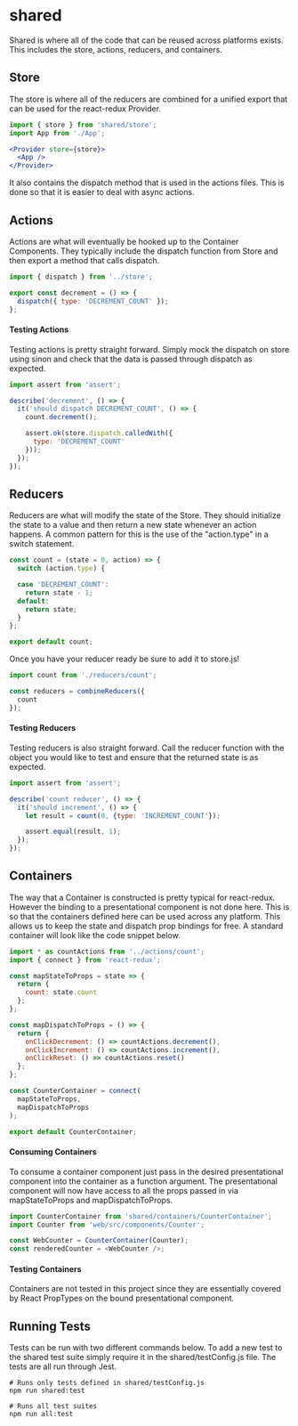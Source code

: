 # shared
Shared is where all of the code that can be reused across platforms exists. This includes the store, actions, reducers, and containers.



## Store
The store is where all of the reducers are combined for a unified export that can be used for the react-redux Provider.

```jsx
import { store } from 'shared/store';
import App from './App';

<Provider store={store}>
  <App />
</Provider>
```

It also contains the dispatch method that is used in the actions files. This is done so that it is easier to deal with async actions.



## Actions
Actions are what will eventually be hooked up to the Container Components. They typically include the dispatch function from Store and then export a method that calls dispatch.

```js
import { dispatch } from '../store';

export const decrement = () => {
  dispatch({ type: 'DECREMENT_COUNT' });
};
```

#### Testing Actions
Testing actions is pretty straight forward. Simply mock the dispatch on store using sinon and check that the data is passed through dispatch as expected.

```js
import assert from 'assert';

describe('decrement', () => {
  it('should dispatch DECREMENT_COUNT', () => {
    count.decrement();

    assert.ok(store.dispatch.calledWith({
      type: 'DECREMENT_COUNT'
    }));
  });
});
```



## Reducers
Reducers are what will modify the state of the Store. They should initialize the state to a value and then return a new state whenever an action happens. A common pattern for this is the use of the "action.type" in a switch statement.

```js
const count = (state = 0, action) => {
  switch (action.type) {

  case 'DECREMENT_COUNT':
    return state - 1;
  default:
    return state;
  }
};

export default count;
```

Once you have your reducer ready be sure to add it to store.js!

```js
import count from './reducers/count';

const reducers = combineReducers({
  count
});
```

#### Testing Reducers
Testing reducers is also straight forward. Call the reducer function with the object you would like to test and ensure that the returned state is as expected.

```js
import assert from 'assert';

describe('count reducer', () => {
  it('should increment', () => {
    let result = count(0, {type: 'INCREMENT_COUNT'});

    assert.equal(result, 1);
  });
});
```



## Containers
The way that a Container is constructed is pretty typical for react-redux. However the binding to a presentational component is not done here. This is so that the containers defined here can be used across any platform. This allows us to keep the state and dispatch prop bindings for free. A standard container will look like the code snippet below.

```js
import * as countActions from '../actions/count';
import { connect } from 'react-redux';

const mapStateToProps = state => {
  return {
    count: state.count
  };
};

const mapDispatchToProps = () => {
  return {
    onClickDecrement: () => countActions.decrement(),
    onClickIncrement: () => countActions.increment(),
    onClickReset: () => countActions.reset()
  };
};

const CounterContainer = connect(
  mapStateToProps,
  mapDispatchToProps
);

export default CounterContainer;
```

#### Consuming Containers
To consume a container component just pass in the desired presentational component into the container as a function argument. The presentational component will now have access to all the props passed in via mapStateToProps and mapDispatchToProps.

```js
import CounterContainer from 'shared/containers/CounterContainer';
import Counter from 'web/src/components/Counter';

const WebCounter = CounterContainer(Counter);
const renderedCounter = <WebCounter />;
```


#### Testing Containers
Containers are not tested in this project since they are essentially covered by React PropTypes on the bound presentational component.

## Running Tests
Tests can be run with two different commands below. To add a new test to the shared test suite simply require it in the shared/testConfig.js file. The tests are all run through Jest.

```
# Runs only tests defined in shared/testConfig.js
npm run shared:test

# Runs all test suites
npm run all:test
```
